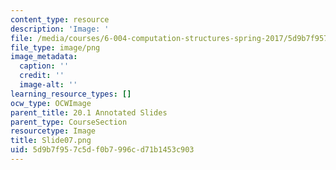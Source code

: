 ```yaml
---
content_type: resource
description: 'Image: '
file: /media/courses/6-004-computation-structures-spring-2017/5d9b7f957c5df0b7996cd71b1453c903_Slide07.png
file_type: image/png
image_metadata:
  caption: ''
  credit: ''
  image-alt: ''
learning_resource_types: []
ocw_type: OCWImage
parent_title: 20.1 Annotated Slides
parent_type: CourseSection
resourcetype: Image
title: Slide07.png
uid: 5d9b7f95-7c5d-f0b7-996c-d71b1453c903
---
```

